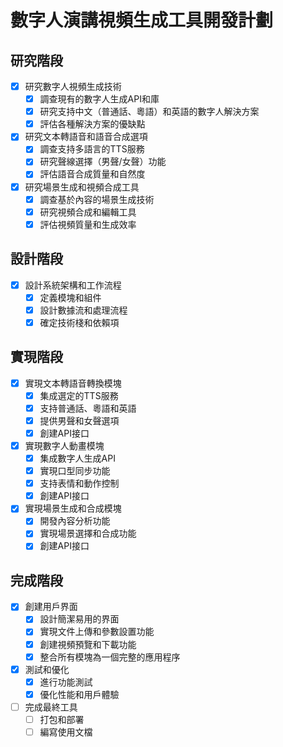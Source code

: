 # 數字人演講視頻生成工具開發計劃

## 研究階段
- [x] 研究數字人視頻生成技術
  - [x] 調查現有的數字人生成API和庫
  - [x] 研究支持中文（普通話、粵語）和英語的數字人解決方案
  - [x] 評估各種解決方案的優缺點
- [x] 研究文本轉語音和語音合成選項
  - [x] 調查支持多語言的TTS服務
  - [x] 研究聲線選擇（男聲/女聲）功能
  - [x] 評估語音合成質量和自然度
- [x] 研究場景生成和視頻合成工具
  - [x] 調查基於內容的場景生成技術
  - [x] 研究視頻合成和編輯工具
  - [x] 評估視頻質量和生成效率

## 設計階段
- [x] 設計系統架構和工作流程
  - [x] 定義模塊和組件
  - [x] 設計數據流和處理流程
  - [x] 確定技術棧和依賴項

## 實現階段
- [x] 實現文本轉語音轉換模塊
  - [x] 集成選定的TTS服務
  - [x] 支持普通話、粵語和英語
  - [x] 提供男聲和女聲選項
  - [x] 創建API接口
- [x] 實現數字人動畫模塊
  - [x] 集成數字人生成API
  - [x] 實現口型同步功能
  - [x] 支持表情和動作控制
  - [x] 創建API接口
- [x] 實現場景生成和合成模塊
  - [x] 開發內容分析功能
  - [x] 實現場景選擇和合成功能
  - [x] 創建API接口

## 完成階段
- [x] 創建用戶界面
  - [x] 設計簡潔易用的界面
  - [x] 實現文件上傳和參數設置功能
  - [x] 創建視頻預覽和下載功能
  - [x] 整合所有模塊為一個完整的應用程序
- [x] 測試和優化
  - [x] 進行功能測試
  - [x] 優化性能和用戶體驗
- [ ] 完成最終工具
  - [ ] 打包和部署
  - [ ] 編寫使用文檔
